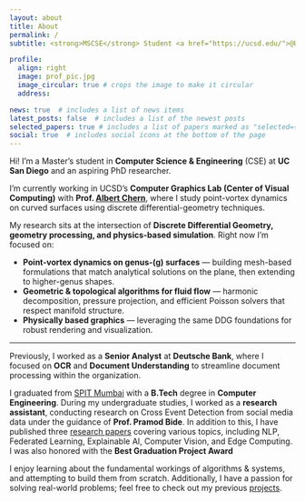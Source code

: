 ```yaml
---
layout: about
title: About
permalink: /
subtitle: <strong>MSCSE</strong> Student <a href="https://ucsd.edu/">@UCSD</a> | Former <strong>Senior Analyst</strong> <a href="https://db.com/">@Deutsche Bank</a>

profile:
  align: right
  image: prof_pic.jpg
  image_circular: true # crops the image to make it circular
  address: 

news: true  # includes a list of news items
latest_posts: false  # includes a list of the newest posts
selected_papers: true # includes a list of papers marked as "selected={true}"
social: true  # includes social icons at the bottom of the page
---
```


Hi! I’m a Master’s student in **Computer Science & Engineering** (CSE) at **UC San Diego** and an aspiring PhD researcher.

I’m currently working in UCSD’s **Computer Graphics Lab (Center of Visual Computing)** with **Prof. [Albert Chern](https://cseweb.ucsd.edu/~alchern/)**, where I study point-vortex dynamics on curved surfaces using discrete differential-geometry techniques.

My research sits at the intersection of **Discrete Differential Geometry, geometry processing, and physics-based simulation**. Right now I’m focused on:

* **Point-vortex dynamics on genus-\(g\) surfaces** &mdash; building mesh-based formulations that match analytical solutions on the plane, then extending to higher-genus shapes.  
* **Geometric & topological algorithms for fluid flow** &mdash; harmonic decomposition, pressure projection, and efficient Poisson solvers that respect manifold structure.  
* **Physically based graphics** &mdash; leveraging the same DDG foundations for robust rendering and visualization.

---


Previously, I worked as a **Senior Analyst** at **Deutsche Bank**, where I focused on **OCR** and **Document Understanding** to streamline document processing within the organization.

I graduated from [SPIT Mumbai](https://spit.ac.in) with a **B.Tech** degree in **Computer Engineering**. During my undergraduate studies, I worked as a **research assistant**, conducting research on Cross Event Detection from social media data under the guidance of **Prof. Pramod Bide**. In addition to this, I have published three [research papers](/publications/) covering various topics, including NLP, Federated Learning, Explainable AI, Computer Vision, and Edge Computing. I was also honored with the **Best Graduation Project Award**

I enjoy learning about the fundamental workings of algorithms & systems, and attempting to build them from scratch. Additionally, I have a passion for solving real-world problems; feel free to check out my previous [projects](/projects).

<!-- I graduated from SPIT Mumbai with a B.Tech degree in **Computer Engineering**. During my undergraduate, I worked on Cross Event Detection from social media data under guidance of **Prof. Pramod Bide**, published three [research papers](/publications/) encompassing NLP, Federated Learning, Explainable AI, Computer Vision and Edge Computing. Also won the **Best Graduation Project Award**. -->

<!-- Write your biography here. Tell the world about yourself. Link to your favorite [subreddit](http://reddit.com). You can put a picture in, too. The code is already in, just name your picture `prof_pic.jpg` and put it in the `img/` folder.

Put your address / P.O. box / other info right below your picture. You can also disable any of these elements by editing `profile` property of the YAML header of your `_pages/about.md`. Edit `_bibliography/papers.bib` and Jekyll will render your [publications page](/al-folio/publications/) automatically.

Link to your social media connections, too. This theme is set up to use [Font Awesome icons](http://fortawesome.github.io/Font-Awesome/) and [Academicons](https://jpswalsh.github.io/academicons/), like the ones below. Add your Facebook, Twitter, LinkedIn, Google Scholar, or just disable all of them. -->
